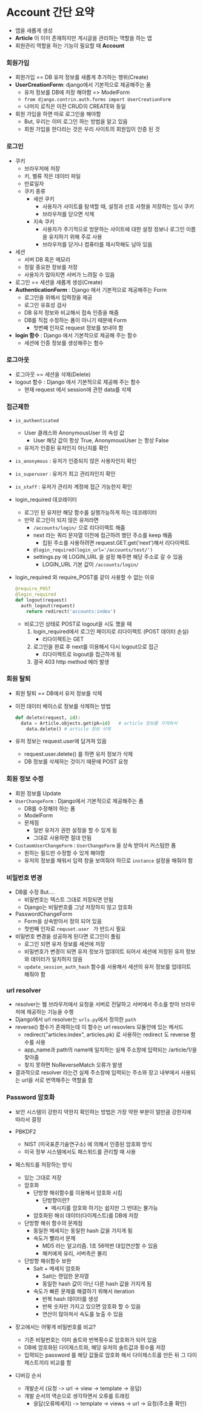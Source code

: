 # Account 간단 요약

- 앱을 새롭게 생성
- **Article** 이 이미 존재하지만 게시글을 관리하는 역할을 하는 앱
- 회원관리 역할을 하는 기능이 필요할 때 **Account**



### 회원가입

- 회원가입 == DB 유저 정보를 새롭게 추가하는 행위(Create)
- **UserCreationForm**: django에서 기본적으로 제공해주는 폼
  - 유저 정보를 DB에 저장 해야함 => ModelForm
  - `from django.contrin.auth.forms import UserCreationForm`
  - 나머지 로직은 이전 CRUD의 CREATE와 동일
- 회원 가입을 하면 따로 로그인을 해야함
  - But, 우리는 이미 로그인 하는 방법을 알고 있음
  - 회원 가입을 한다라는 것은 우리 사이트의 회원임이 인증 된 것



### 로그인

- 쿠키
  - 브라우저에 저장
  - 키, 벨류 작은 데이터 파일
  - 만료일자 
  - 쿠키 종류
    - 세션 쿠키
      - 사용자가 사이트를 탐색할 때, 설정과 선호 사항을 저장하는 임시 쿠키
      - 브라우저를 닫으면 삭제
    - 지속 쿠키
      - 사용자가 주기적으로 방문하는 사이트에 대한 설정 정보나 로그인 이름을 유지하기 위해 주로 사용
      - 브라우저를 닫거나 컴퓨터를 재시작해도 남아 있음
- 세션
  - 서버 DB 혹은 메모리
  - 정말 중요한 정보를 저장
  - 사용자가 많아지면 서버가 느려질 수 있음
- 로그인 == 세션을 새롭게 생성(Create)
- **AuthenticationForm** : Django 에서 기본적으로 제공해주는 Form
  - 로그인을 위해서 입력창을 제공
  - 로그인 유효성 검사
  - DB 유저 정보와 비교해서 접속 인증을 해줌
  - DB를 직접 수정하는 폼이 아니기 때문에 Form
    - 첫번째 인자로 request 정보를 보내야 함
- **login 함수** : Django 에서 기본적으로 제공해 주는 함수
  - 세션에 인증 정보를 생성해주는 함수



### 로그아웃

- 로그아웃 == 세션을 삭제(Delete)
- logout 함수 : Django 에서 기본적으로 제공해 주는 함수
  - 현재 request 에서 session에 관한 data를 삭제



### 접근제한

- `is_authenticated`
  - User 클래스와 AnonymousUser 의 속성 값
    - User 해당 값이 항상 True, AnonymousUser 는 항상 False 
  - 유저가 인증된 유저인지 아닌지를 확인
- `is_anonymous` : 유저가 인증되지 않은 사용자인지 확인
- `is_superuser` : 유저가 최고 관리자인지 확인
- `is_staff` : 유저가 관리자 계정에 접근 가능한지 확인



- login_required 데코레이터

  - 로그인 된 유저만 해당 함수를 실행가능하게 하는 데코레이터
  - 만약 로그인이 되지 않은 유저라면
    - `/accounts/login/` 으로 리다이렉트 해줌
    - next 라는 쿼리 문자열 이전에 접근하려 했던 주소를 keep 해줌
      - 킵된 주소를 사용하려면 request.GET.get('next')해서 리다이렉트
    - `@login_required(login_url='/accounts/test/')`
    - settings.py 에 LOGIN_URL 을 설정 해주면 해당 주소로 갈 수 있음
      - LOGIN_URL 기본 값이 `/accounts/login/`

- login_required 와 require_POST를 같이 사용할 수 없는 이유

  ```python
  @require_POST
  @login_required
  def logout(request)
  	auth_logout(request)
      return redirect('accounts:index')
  ```

  - 비로그인 상태로 POST로 logout을 시도 했을 때
    1. login_required에서 로그인 페이지로 리다이렉트 (POST 데이터 손실)
       - 리다이렉트는 GET
    2. 로그인을 완료 후 next를 이용해서 다시 logout으로 접근
       - 리다이렉트로 logout을 접근하게 됨
    3. 결국 403 http method 에러 발생



### 회원 탈퇴

- 회원 탈퇴 == DB에서 유저 정보를 삭제

- 이전 데이터 베이스로 정보를 삭제하는 방법

  ```python
  def delete(request, id):
  	data = Article.objects.get(pk=id)	# article 정보를 가져와서
      data.delete()	# article 정보 삭제
  ```

- 유저 정보는 request.user에 담겨져 있음

  - request.user.delete() 를 하면 유저 정보가 삭제
  - DB 정보를 삭제하는 것이기 때문에 POST 요청



### 회원 정보 수정

- 회원 정보를 Update
- `UserChangeForm` : Django에서 기본적으로 제공해주는 폼
  - DB를 수정해야 하는 폼
  - ModelForm
  - 문제점
    - 일반 유저가 권한 설정을 할 수 있게 됨
    - 그대로 사용하면 절대 안됨
- `CustaomUserChangeForm` : `UserChangeForm` 을 상속 받아서 커스텀한 폼
  - 원하는 필드만 수정할 수 있게 해야함
  - 유저의 정보를 채워서 입력 창을 보여줘야 하므로 `instance` 설정을 해줘야 함



### 비밀번호 변경

- DB를 수정 But....
  - 비밀번호는 텍스트 그대로 저장되면 안됨
  - Django는 비밀번호를 그냥 저장하지 않고 암호화
- PasswordChangeForm
  - Form을 상속받아서 정의 되어 있음
  - 첫번째 인자로 `requset.user ` 가 반드시 필요
- 비밀번호 변경을 성공하게 된다면 로그인이 풀림
  - 로그인 되면 유저 정보를 세션에 저장
  - 비밀번호가 변경이 되면 유저 정보가 업데이트 되어서 세션에 저장된 유저 정보와 데이터가 일치하지 않음
  - `update_session_auth_hash` 함수를 사용해서 세션의 유저 정보를 업데이트 해줘야 함



### url resolver

- resolver는 웹 브라우저에서 요청을 서버로 전달하고 서버에서 주소를 받아 브라우저에 제공하는 기능을 수행
- Django에서 url resolver는 `urls.py`에서 정의한 `path`
- reverse() 함수가 존재하는데 이 함수는 url resovlers 모듈안에 있는 메서드
  - redirect("articles:index", articles.pk) 로 사용하는 redirect 도 reverse 함수를 사용
  - app_name과 path의 name에 일치하는 실제 주소창에 입력되는 /article/1/을 찾아줌
  - 찾지 못하면 NoReverseMatch 오류가 발생
- 결과적으로 resolver 라는건 실제 주소창에 입력되는 주소와 장고 내부에서 사용되는 url을 서로 번역해주는 역할을 함



### Password 암호화

- 보안 시스템이 강한지 약한지 확인하는 방법은 가장 약한 부분이 얼만큼 강한지에 따라서 결정
- PBKDF2
  - NIST (미국표준기술연구소) 에 의해서 인증된 암호화 방식
  - 미국 정부 시스템에서도 패스워드를 관리할 때 사용
- 패스워드를 저장하는 방식
  - 있는 그대로 저장
  - 암호화
    - 단방향 해쉬함수를 이용해서 암호화 시킴
      - 단방향이란?
        - 메시지를 암호화 하기는 쉽지만 그 반대는 불가능
    - 암호화된 해쉬 데이터(다이제스트)를 DB에 저장
  - 단방향 해쉬 함수의 문제점
    - 동일한 메세지는 동일한 hash 값을 가지게 됨
    - 속도가 빨라서 문제
      - MD5 라는 알고리즘. 1초 56억번 대입연산할 수 있음
      - 해커에게 유리, 서버측은 불리
  - 단방향 해쉬함수 보완
    - Salt + 메세지 암호화
      - Salt는 랜덤한 문자열
      - 동일한 hash 값이 아닌 다른 hash 값을 가지게 됨
    - 속도가 빠른 문제를 해결하기 위해서 iteration
      - 반복 hash 데이터를 생성
      - 반복 숫자만 가지고 있으면 암호화 할 수 있음
      - 연산이 많아져서 속도를 늦출 수 있음
- 장고에서는 어떻게 비밀번호를 비교?
  - 기존 비밀번호는 이미 솔트와 반복횟수로 암호화가 되어 있음
  - DB에 암호화된 다이제스트와, 해당 유저의 솔트값과 횟수를 저장
  - 입력되는 password 를 해당 값들로 암호화 해서 다이제스트를 만든 뒤 그 다이제스트끼리 비교를 함





- 디버깅 순서
  - 개발순서 (요청 -> url -> view -> template -> 응답)
  - 개발 순서의 역순으로 생각하면서 오류를 트래킹
    - 응답(오류메세지) -> template -> views -> url -> 요청(주소줄 확인)





